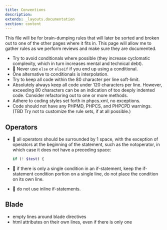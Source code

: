 ```yaml
---
title: Conventions
description: 
extends: _layouts.documentation
section: content
---
```

This file will be for brain-dumping rules that will later be sorted and broken out to one of the other pages where it fits in. This page will allow me to gather rules as we perform reviews and make sure they are documented.

- Try to avoid conditionals where possible (they increase cyclomatic complexity, which in turn increases mental and technical debt).
- 🏁 Never use `else` or `elseif` if you end up using a conditional.
- One alternative to conditionals is interpolation.
- Try to keep all code within the 80 character per line soft-limit.
- Absolutely always keep all code under 120 characters per line. However, exceeding 80 characters can be an indication of too deeply indented code. Consider refactoring out to one or more methods.
- Adhere to coding styles set forth in phpcs.xml, no exceptions.
- Code should not have any PHPMD, PHPCS, and PHPCPD warnings. (TBD Try not to customize the rule sets, if at all possible.)

## Operators

- 🏁 all operators should be surrounded by 1 space, with the exception of operators at the beginning of the statement, such as the notoperator, in which case it does not have a preceding space:

  ```php
  if (! $test) {
  ```

- 👀 if there is only a single condition in an if-statement, keep the if-statement condition portion on a single line, do not place the condition on its own line.
- 🏁 do not use inline if-statements.

## Blade

- empty lines around blade directives
- html attributes on their own lines, even if there is only one
